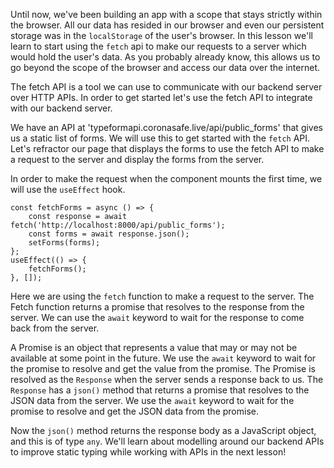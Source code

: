 Until now, we've been building an app with a scope that stays strictly within the browser. All our data has resided in our browser and even our persistent storage was in the `localStorage` of the user's browser. In this lesson we'll learn to start using the `fetch` api to make our requests to a server which would hold the user's data. As you probably already know, this allows us to go beyond the scope of the browser and access our data over the internet.

The fetch API is a tool we can use to communicate with our backend server over HTTP APIs. In order to get started let's use the fetch API to integrate with our backend server.

We have an API at 'typeformapi.coronasafe.live/api/public_forms' that gives us a static list of forms. We will use this to get started with the `fetch` API. Let's refractor our page that displays the forms to use the fetch API to make a request to the server and display the forms from the server.

In order to make the request when the component mounts the first time, we will use the `useEffect` hook.

```tsx
const fetchForms = async () => {
    const response = await fetch('http://localhost:8000/api/public_forms');
    const forms = await response.json();
    setForms(forms);
};
useEffect(() => {
    fetchForms();
}, []);
```

Here we are using the `fetch` function to make a request to the server. The Fetch function returns a promise that resolves to the response from the server. We can use the `await` keyword to wait for the response to come back from the server.

A Promise is an object that represents a value that may or may not be available at some point in the future. We use the `await` keyword to wait for the promise to resolve and get the value from the promise. The Promise is resolved as the `Response` when the server sends a response back to us. The `Response` has a `json()` method that returns a promise that resolves to the JSON data from the server. We use the `await` keyword to wait for the promise to resolve and get the JSON data from the promise.

Now the `json()` method returns the response body as a JavaScript object, and this is of type `any`. We'll learn about modelling around our backend APIs to improve static typing while working with APIs in the next lesson!


